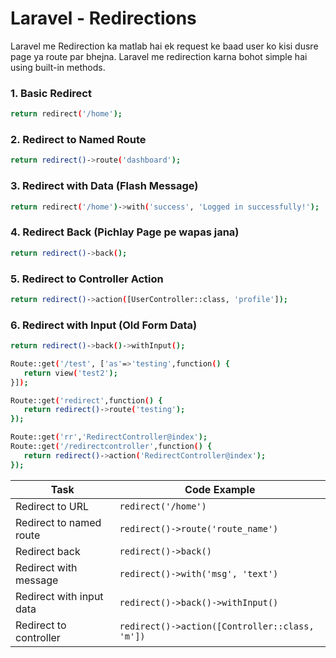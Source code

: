
# Laravel - Redirections
Laravel me Redirection ka matlab hai ek request ke baad user ko kisi dusre page ya route par bhejna. Laravel me redirection karna bohot simple hai using built-in methods.



### 1. Basic Redirect
```bash
return redirect('/home');
```


### 2. Redirect to Named Route
```bash
return redirect()->route('dashboard');
```

### 3. Redirect with Data (Flash Message)
```bash
return redirect('/home')->with('success', 'Logged in successfully!');
```

### 4. Redirect Back (Pichlay Page pe wapas jana)
```bash
return redirect()->back();
```


### 5. Redirect to Controller Action
```bash
return redirect()->action([UserController::class, 'profile']);
```

### 6. Redirect with Input (Old Form Data)
```bash
return redirect()->back()->withInput();
```


```bash
Route::get('/test', ['as'=>'testing',function() {
   return view('test2');
}]);

Route::get('redirect',function() {
   return redirect()->route('testing');
});

```

```bash
Route::get('rr','RedirectController@index');
Route::get('/redirectcontroller',function() {
   return redirect()->action('RedirectController@index');
});
```


| Task                     | Code Example                                   |
| ------------------------ | ---------------------------------------------- |
| Redirect to URL          | `redirect('/home')`                            |
| Redirect to named route  | `redirect()->route('route_name')`              |
| Redirect back            | `redirect()->back()`                           |
| Redirect with message    | `redirect()->with('msg', 'text')`              |
| Redirect with input data | `redirect()->back()->withInput()`              |
| Redirect to controller   | `redirect()->action([Controller::class, 'm'])` |


